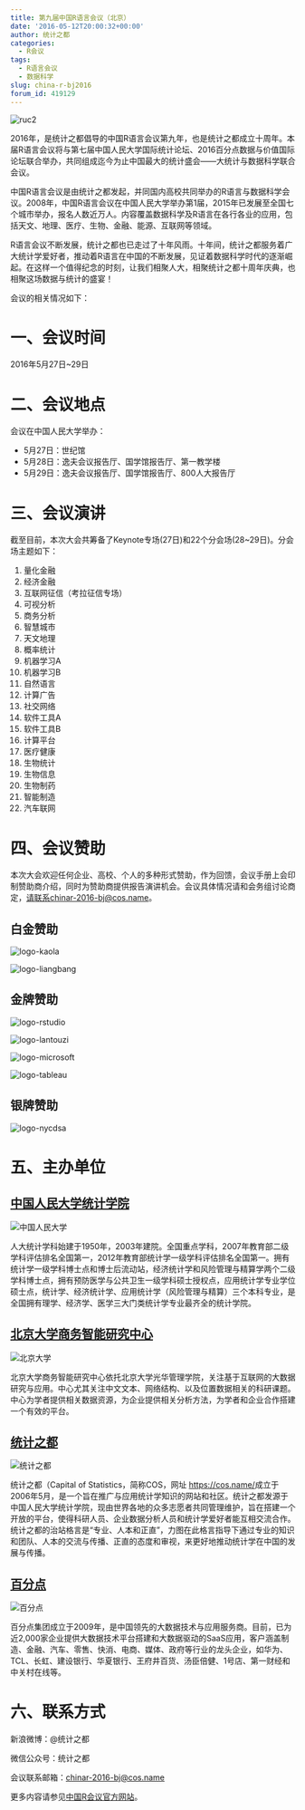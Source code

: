 ```yaml
---
title: 第九届中国R语言会议（北京）
date: '2016-05-12T20:00:32+00:00'
author: 统计之都
categories:
  - R会议
tags:
  - R语言会议
  - 数据科学
slug: china-r-bj2016
forum_id: 419129
---
```


![ruc2](https://uploads.cosx.org/2016/05/ruc2.jpg) 

2016年，是统计之都倡导的中国R语言会议第九年，也是统计之都成立十周年。本届R语言会议将与第七届中国人民大学国际统计论坛、2016百分点数据与价值国际论坛联合举办，共同组成迄今为止中国最大的统计盛会——大统计与数据科学联合会议。

中国R语言会议是由统计之都发起，并同国内高校共同举办的R语言与数据科学会议。2008年，中国R语言会议在中国人民大学举办第1届，2015年已发展至全国七个城市举办，报名人数近万人。内容覆盖数据科学及R语言在各行各业的应用，包括天文、地理、医疗、生物、金融、能源、互联网等领域。

R语言会议不断发展，统计之都也已走过了十年风雨。十年间，统计之都服务着广大统计学爱好者，推动着R语言在中国的不断发展，见证着数据科学时代的逐渐崛起。在这样一个值得纪念的时刻，让我们相聚人大，相聚统计之都十周年庆典，也相聚这场数据与统计的盛宴！

会议的相关情况如下：

# 一、会议时间

2016年5月27日~29日

# 二、会议地点

会议在中国人民大学举办：

  * 5月27日：世纪馆
  * 5月28日：逸夫会议报告厅、国学馆报告厅、第一教学楼
  * 5月29日：逸夫会议报告厅、国学馆报告厅、800人大报告厅

# 三、会议演讲

截至目前，本次大会共筹备了Keynote专场(27日)和22个分会场(28~29日)。分会场主题如下：

  1. 量化金融
  2. 经济金融
  3. 互联网征信（考拉征信专场）
  4. 可视分析
  5. 商务分析
  6. 智慧城市
  7. 天文地理
  8. 概率统计
  9. 机器学习A
 10. 机器学习B
 11. 自然语言
 12. 计算广告
 13. 社交网络
 14. 软件工具A
 15. 软件工具B
 16. 计算平台
 17. 医疗健康
 18. 生物统计
 19. 生物信息
 20. 生物制药
 21. 智能制造
 22. 汽车联网

# 四、会议赞助

本次大会欢迎任何企业、高校、个人的多种形式赞助，作为回馈，会议手册上会印制赞助商介绍，同时为赞助商提供报告演讲机会。会议具体情况请和会务组讨论商定，请联系chinar-2016-bj@cos.name。

## 白金赞助

![logo-kaola](https://uploads.cosx.org/2016/05/logo-kaola.jpg)

![logo-liangbang](https://uploads.cosx.org/2016/05/logo-liangbang.jpg)

## 金牌赞助

![logo-rstudio](https://uploads.cosx.org/2016/05/logo-rstudio.png)

![logo-lantouzi](https://uploads.cosx.org/2016/05/logo-lantouzi.png)

![logo-microsoft](https://uploads.cosx.org/2016/05/logo-microsoft.png)

![logo-tableau](https://uploads.cosx.org/2016/05/logo-tableau.jpg)

## 银牌赞助

![logo-nycdsa](https://uploads.cosx.org/2016/05/logo-nycdsa.png)

# 五、主办单位

## [中国人民大学统计学院](http://stat.ruc.edu.cn/) 

![中国人民大学](https://uploads.cosx.org/2016/05/logo-ruc.jpg)

人大统计学科始建于1950年，2003年建院。全国重点学科，2007年教育部二级学科评估排名全国第一，2012年教育部统计学一级学科评估排名全国第一。拥有统计学一级学科博士点和博士后流动站，经济统计学和风险管理与精算学两个二级学科博士点，拥有预防医学与公共卫生一级学科硕士授权点，应用统计学专业学位硕士点，统计学、经济统计学、应用统计学（风险管理与精算）三个本科专业，是全国拥有理学、经济学、医学三大门类统计学专业最齐全的统计学院。

## [北京大学商务智能研究中心](http://www.gsm.pku.edu.cn/index/index.html)

![北京大学](https://uploads.cosx.org/2016/05/logo-pku.jpg)

北京大学商务智能研究中心依托北京大学光华管理学院，关注基于互联网的大数据研究与应用。中心尤其关注中文文本、网络结构、以及位置数据相关的科研课题。中心为学者提供相关数据资源，为企业提供相关分析方法，为学者和企业合作搭建一个有效的平台。

## [统计之都](https://cos.name/)

![统计之都](https://uploads.cosx.org/2016/05/logo-cos.png)

统计之都（Capital of Statistics，简称COS，网址 <https://cos.name/>成立于2006年5月，是一个旨在推广与应用统计学知识的网站和社区。统计之都发源于中国人民大学统计学院，现由世界各地的众多志愿者共同管理维护，旨在搭建一个开放的平台，使得科研人员、企业数据分析人员和统计学爱好者能互相交流合作。统计之都的治站格言是“专业、人本和正直”，力图在此格言指导下通过专业的知识和团队、人本的交流与传播、正直的态度和审视，来更好地推动统计学在中国的发展与传播。

## [百分点](http://www.baifendian.com/) 

![百分点](https://uploads.cosx.org/2016/05/logo-baifendian.jpg)

百分点集团成立于2009年，是中国领先的大数据技术与应用服务商。目前，已为近2,000家企业提供大数据技术平台搭建和大数据驱动的SaaS应用，客户涵盖制造、金融、汽车、零售、快消、电商、媒体、政府等行业的龙头企业，如华为、TCL、长虹、建设银行、华夏银行、王府井百货、汤臣倍健、1号店、第一财经和中关村在线等。

# 六、联系方式

新浪微博：@统计之都

微信公众号：统计之都

会议联系邮箱：chinar-2016-bj@cos.name

更多内容请参见[中国R会议官方网站](http://china-r.org/bj2016/index.html)。
